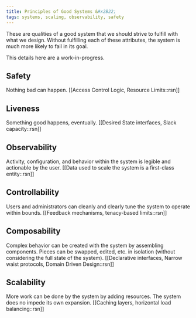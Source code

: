 ```yaml
---
title: Principles of Good Systems &#x2B22;
tags: systems, scaling, observability, safety
---
```


These are qualities of a good system that we should strive to fulfill with what we design. Without fulfilling each of these attributes, the system is much more likely to fail in its goal.

This details here are a work-in-progress.

## Safety

Nothing bad can happen.
[[Access Control Logic, Resource Limits::rsn]]

## Liveness

Something good happens, eventually.
[[Desired State interfaces, Slack capacity::rsn]]

## Observability

Activity, configuration, and behavior within the system is legible and actionable by the user.
[[Data used to scale the system is a first-class entity::rsn]]

## Controllability

Users and administrators can cleanly and clearly tune the system to operate within bounds.
[[Feedback mechanisms, tenacy-based limits::rsn]]

## Composability

Complex behavior can be created with the system by assembling components. Pieces can be swapped, edited, etc. in isolation (without considering the full state of the system).
[[Declarative interfaces, Narrow waist protocols, Domain Driven Design::rsn]]

## Scalability

More work can be done by the system by adding resources. The system does no impede its own expansion.
[[Caching layers, horizontal load balancing::rsn]]
